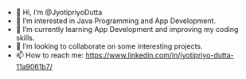 - 👋 Hi, I’m @JyotipriyoDutta
- 👀 I’m interested in Java Programming and App Development.
- 🌱 I’m currently learning App Development and improving my coding skills.  
- 💞️ I’m looking to collaborate on some interesting projects.
- 📫 How to reach me: https://www.linkedin.com/in/jyotipriyo-dutta-11a9061b7/

<!---
JyotipriyoDutta/JyotipriyoDutta is a ✨ special ✨ repository because its `README.md` (this file) appears on your GitHub profile.
You can click the Preview link to take a look at your changes.
--->
